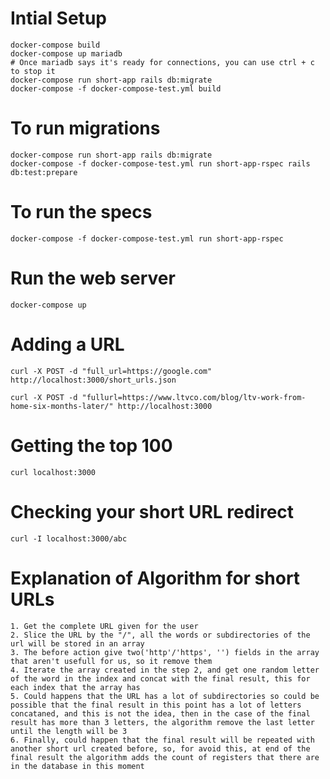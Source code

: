 # Intial Setup

    docker-compose build
    docker-compose up mariadb
    # Once mariadb says it's ready for connections, you can use ctrl + c to stop it
    docker-compose run short-app rails db:migrate
    docker-compose -f docker-compose-test.yml build

# To run migrations

    docker-compose run short-app rails db:migrate
    docker-compose -f docker-compose-test.yml run short-app-rspec rails db:test:prepare

# To run the specs

    docker-compose -f docker-compose-test.yml run short-app-rspec

# Run the web server

    docker-compose up

# Adding a URL

    curl -X POST -d "full_url=https://google.com" http://localhost:3000/short_urls.json

    curl -X POST -d "fullurl=https://www.ltvco.com/blog/ltv-work-from-home-six-months-later/" http://localhost:3000

# Getting the top 100

    curl localhost:3000

# Checking your short URL redirect

    curl -I localhost:3000/abc

# Explanation of Algorithm for short URLs

    1. Get the complete URL given for the user
    2. Slice the URL by the "/", all the words or subdirectories of the url will be stored in an array
    3. The before action give two('http'/'https', '') fields in the array that aren't usefull for us, so it remove them
    4. Iterate the array created in the step 2, and get one random letter of the word in the index and concat with the final result, this for each index that the array has
    5. Could happens that the URL has a lot of subdirectories so could be possible that the final result in this point has a lot of letters concataned, and this is not the idea, then in the case of the final result has more than 3 letters, the algorithm remove the last letter until the length will be 3
    6. Finally, could happen that the final result will be repeated with another short url created before, so, for avoid this, at end of the final result the algorithm adds the count of registers that there are in the database in this moment
